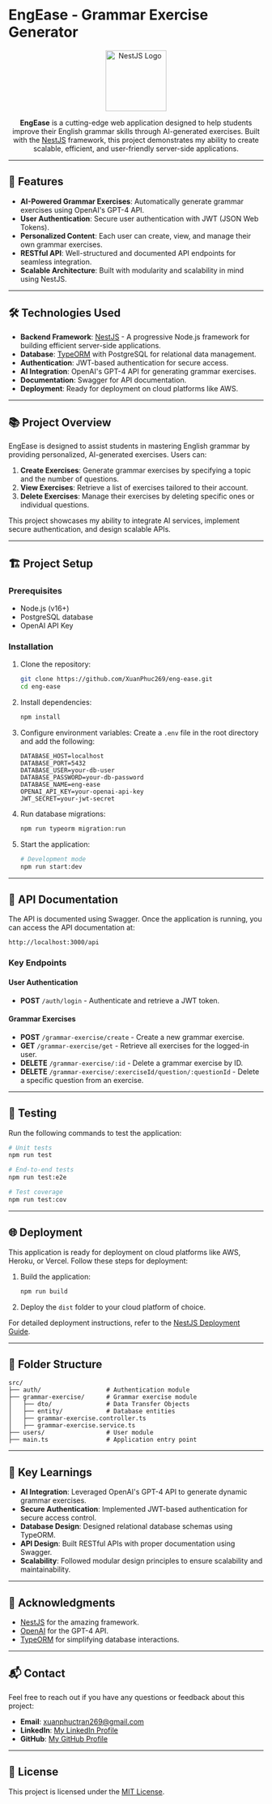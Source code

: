 # EngEase - Grammar Exercise Generator

<p align="center">
  <img src="https://nestjs.com/img/logo-small.svg" width="120" alt="NestJS Logo" />
</p>

<p align="center">
  <b>EngEase</b> is a cutting-edge web application designed to help students improve their English grammar skills through AI-generated exercises. Built with the <a href="https://nestjs.com/" target="_blank">NestJS</a> framework, this project demonstrates my ability to create scalable, efficient, and user-friendly server-side applications.
</p>

---

## 🚀 Features

- **AI-Powered Grammar Exercises**: Automatically generate grammar exercises using OpenAI's GPT-4 API.
- **User Authentication**: Secure user authentication with JWT (JSON Web Tokens).
- **Personalized Content**: Each user can create, view, and manage their own grammar exercises.
- **RESTful API**: Well-structured and documented API endpoints for seamless integration.
- **Scalable Architecture**: Built with modularity and scalability in mind using NestJS.

---

## 🛠️ Technologies Used

- **Backend Framework**: [NestJS](https://nestjs.com) - A progressive Node.js framework for building efficient server-side applications.
- **Database**: [TypeORM](https://typeorm.io) with PostgreSQL for relational data management.
- **Authentication**: JWT-based authentication for secure access.
- **AI Integration**: OpenAI's GPT-4 API for generating grammar exercises.
- **Documentation**: Swagger for API documentation.
- **Deployment**: Ready for deployment on cloud platforms like AWS.

---

## 📚 Project Overview

EngEase is designed to assist students in mastering English grammar by providing personalized, AI-generated exercises. Users can:

1. **Create Exercises**: Generate grammar exercises by specifying a topic and the number of questions.
2. **View Exercises**: Retrieve a list of exercises tailored to their account.
3. **Delete Exercises**: Manage their exercises by deleting specific ones or individual questions.

This project showcases my ability to integrate AI services, implement secure authentication, and design scalable APIs.

---

## 🏗️ Project Setup

### Prerequisites
- Node.js (v16+)
- PostgreSQL database
- OpenAI API Key

### Installation

1. Clone the repository:
   ```bash
   git clone https://github.com/XuanPhuc269/eng-ease.git
   cd eng-ease
   ```

2. Install dependencies:
   ```bash
   npm install
   ```

3. Configure environment variables:
   Create a `.env` file in the root directory and add the following:
   ```env
   DATABASE_HOST=localhost
   DATABASE_PORT=5432
   DATABASE_USER=your-db-user
   DATABASE_PASSWORD=your-db-password
   DATABASE_NAME=eng-ease
   OPENAI_API_KEY=your-openai-api-key
   JWT_SECRET=your-jwt-secret
   ```

4. Run database migrations:
   ```bash
   npm run typeorm migration:run
   ```

5. Start the application:
   ```bash
   # Development mode
   npm run start:dev
   ```

---

## 📖 API Documentation

The API is documented using Swagger. Once the application is running, you can access the API documentation at:

```
http://localhost:3000/api
```

### Key Endpoints

#### User Authentication
- **POST** `/auth/login` - Authenticate and retrieve a JWT token.

#### Grammar Exercises
- **POST** `/grammar-exercise/create` - Create a new grammar exercise.
- **GET** `/grammar-exercise/get` - Retrieve all exercises for the logged-in user.
- **DELETE** `/grammar-exercise/:id` - Delete a grammar exercise by ID.
- **DELETE** `/grammar-exercise/:exerciseId/question/:questionId` - Delete a specific question from an exercise.

---

## 🧪 Testing

Run the following commands to test the application:

```bash
# Unit tests
npm run test

# End-to-end tests
npm run test:e2e

# Test coverage
npm run test:cov
```

---

## 🌐 Deployment

This application is ready for deployment on cloud platforms like AWS, Heroku, or Vercel. Follow these steps for deployment:

1. Build the application:
   ```bash
   npm run build
   ```

2. Deploy the `dist` folder to your cloud platform of choice.

For detailed deployment instructions, refer to the [NestJS Deployment Guide](https://docs.nestjs.com/deployment).

---

## 📂 Folder Structure

```
src/
├── auth/                  # Authentication module
├── grammar-exercise/      # Grammar exercise module
│   ├── dto/               # Data Transfer Objects
│   ├── entity/            # Database entities
│   ├── grammar-exercise.controller.ts
│   ├── grammar-exercise.service.ts
├── users/                 # User module
├── main.ts                # Application entry point
```

---

## 📌 Key Learnings

- **AI Integration**: Leveraged OpenAI's GPT-4 API to generate dynamic grammar exercises.
- **Secure Authentication**: Implemented JWT-based authentication for secure access control.
- **Database Design**: Designed relational database schemas using TypeORM.
- **API Design**: Built RESTful APIs with proper documentation using Swagger.
- **Scalability**: Followed modular design principles to ensure scalability and maintainability.

---

## 🤝 Acknowledgments

- [NestJS](https://nestjs.com) for the amazing framework.
- [OpenAI](https://openai.com) for the GPT-4 API.
- [TypeORM](https://typeorm.io) for simplifying database interactions.

---

## 📬 Contact

Feel free to reach out if you have any questions or feedback about this project:

- **Email**: xuanphuctran269@gmail.com
- **LinkedIn**: [My LinkedIn Profile](https://www.linkedin.com/in/xu%C3%A2n-ph%C3%BAc-tr%E1%BA%A7n-2456701ba/)
- **GitHub**: [My GitHub Profile](https://github.com/XuanPhuc269)

---

## 📜 License

This project is licensed under the [MIT License](LICENSE).
